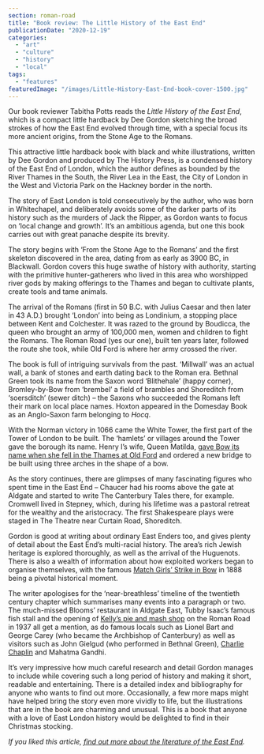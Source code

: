 ```yaml
---
section: roman-road
title: "Book review: The Little History of the East End"
publicationDate: "2020-12-19"
categories: 
  - "art"
  - "culture"
  - "history"
  - "local"
tags: 
  - "features"
featuredImage: "/images/Little-History-East-End-book-cover-1500.jpg"
---
```


Our book reviewer Tabitha Potts reads the _Little History of the East End_, which is a compact little hardback by Dee Gordon sketching the broad strokes of how the East End evolved through time, with a special focus its more ancient origins, from the Stone Age to the Romans.

This attractive little hardback book with black and white illustrations, written by Dee Gordon and produced by The History Press, is a condensed history of the East End of London, which the author defines as bounded by the River Thames in the South, the River Lea in the East, the City of London in the West and Victoria Park on the Hackney border in the north. 

The story of East London is told consecutively by the author, who was born in Whitechapel, and deliberately avoids some of the darker parts of its history such as the murders of Jack the Ripper, as Gordon wants to focus on ‘local change and growth’. It’s an ambitious agenda, but one this book carries out with great panache despite its brevity. 

The story begins with ‘From the Stone Age to the Romans’ and the first skeleton discovered in the area, dating from as early as 3900 BC, in Blackwall. Gordon covers this huge swathe of history with authority, starting with the primitive hunter-gatherers who lived in this area who worshipped river gods by making offerings to the Thames and began to cultivate plants, create tools and tame animals. 

The arrival of the Romans (first in 50 B.C. with Julius Caesar and then later in 43 A.D.) brought ‘London’ into being as Londinium, a stopping place between Kent and Colchester. It was razed to the ground by Boudicca, the queen who brought an army of 100,000 men, women and children to fight the Romans. The Roman Road (yes our one), built ten years later, followed the route she took, while Old Ford is where her army crossed the river. 

The book is full of intriguing survivals from the past. ‘Millwall’ was an actual wall, a bank of stones and earth dating back to the Roman era. Bethnal Green took its name from the Saxon word ‘Blithehale’ (happy corner), Bromley-by-Bow from ‘brembel’ a field of brambles and Shoreditch from ‘soersditch’ (sewer ditch) – the Saxons who succeeded the Romans left their mark on local place names. Hoxton appeared in the Domesday Book as an Anglo-Saxon farm belonging to _Hocq_. 

With the Norman victory in 1066 came the White Tower, the first part of the Tower of London to be built. The ‘hamlets’ or villages around the Tower gave the borough its name. Henry I’s wife, Queen Matilda, [gave Bow its name when she fell in the Thames at Old Ford](https://romanroadlondon.com/where-is-bow-mile-end-old-ford-globe-town/) and ordered a new bridge to be built using three arches in the shape of a bow. 

As the story continues, there are glimpses of many fascinating figures who spent time in the East End – Chaucer had his rooms above the gate at Aldgate and started to write The Canterbury Tales there, for example. Cromwell lived in Stepney, which, during his lifetime was a pastoral retreat for the wealthy and the aristocracy. The first Shakespeare plays were staged in The Theatre near Curtain Road, Shoreditch. 

Gordon is good at writing about ordinary East Enders too, and gives plenty of detail about the East End’s multi-racial history. The area’s rich Jewish heritage is explored thoroughly, as well as the arrival of the Huguenots. There is also a wealth of information about how exploited workers began to organise themselves, with the famous [Match Girls’ Strike in Bow](https://romanroadlondon.com/sarah-chapman-matchstick-girl-campaign-memorial/) in 1888 being a pivotal historical moment. 

The writer apologises for the ‘near-breathless’ timeline of the twentieth century chapter which summarises many events into a paragraph or two. The much-missed Blooms’ restaurant in Aldgate East, Tubby Isaac’s famous fish stall and the opening of [Kelly’s pie and mash shop](https://romanroadlondon.com/g-kelly-pie-mash-shop-working-class-food/) on the Roman Road in 1937 all get a mention, as do famous locals such as Lionel Bart and George Carey (who became the Archbishop of Canterbury) as well as visitors such as John Gielgud (who performed in Bethnal Green), [Charlie Chaplin](https://romanroadlondon.com/genesis-cinema-tyrone-walker-hebborn-interview/) and Mahatma Gandhi.

It’s very impressive how much careful research and detail Gordon manages to include while covering such a long period of history and making it short, readable and entertaining. There is a detailed index and bibliography for anyone who wants to find out more. Occasionally, a few more maps might have helped bring the story even more vividly to life, but the illustrations that are in the book are charming and unusual. This is a book that anyone with a love of East London history would be delighted to find in their Christmas stocking. 

_If you liked this article,_ [_find out more about the literature of the East End_](https://romanroadlondon.com/best-east-end-books/)_._
